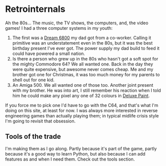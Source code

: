 # Retrointernals

Ah the 80s... The music, the TV shows, the computers, and, the video games! I had a three  computer systems in my youth:

1. The first was a [Dream 6800](http://www.mjbauer.biz/DREAM6800.htm) my dad got from a co-worker. Calling it primitive was an understatement even in the 80s, but it was the best birthday present I've ever got. The power supply my dad build to feed it could have powered a small nation.
2. Is there a person who grew up in the 80s who hasn't got a soft spot for the mighty Commodore 64? We all wanted one. Back in the day they were quite expensive, but awesome never comes cheap. Me and my brother got one for Christmas, it was too much money for my parents to shell out for one kid.
3. An Amiga 500. We all wanted one of those too. Another joint present with my brother. He was into art, I still remember his reaction when I told him he could make any pixel any one of 32 colours in [Deluxe Paint](https://en.wikipedia.org/wiki/Deluxe_Paint).

If you force me to pick one I'd have to go with the C64, and that's what I'm doing on this site, at least for now. I was always more interested in reverse engineering games than actually playing them; in typical midlife crisis style I'm going to revisit that obsession.

## Tools of the trade

I'm making them as I go along. Partly because it's part of the game, partly because it's a good way to learn Python, but also because I can add features as and when I need them. Check out the tools section.
